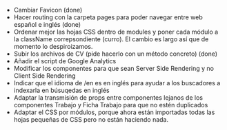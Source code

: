 - Cambiar Favicon (done)
- Hacer routing con la carpeta pages para poder navegar entre web español e inglés (done)
- Ordenar mejor las hojas CSS dentro de modules y poner cada módulo a la className correpsondiente (curro). El cambio es largo así que de momento lo despiroizamos.
- Subir los archivos de CV (pide hacerlo con un método concreto) (done)
- Añadir el script de Google Analytics
- Modificar los componentes para que sean Server Side Rendering y no Client Side Rendering
- Indicar que el idioma de /en es en inglés para ayudar a los buscadores a indexarla en búsuqedas en inglés
- Adaptar la transmisión de props entre componentes lejanos de los componentes Trabajo y Ficha Trabajo para que no estén duplicados
- Adaptar el CSS por módulos, porque ahora están importadas todas las hojas pequeñas de CSS pero no están haciendo nada.